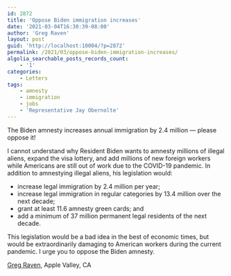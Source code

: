 ```yaml
---
id: 2872
title: 'Oppose Biden immigration increases'
date: '2021-03-04T16:30:39-08:00'
author: 'Greg Raven'
layout: post
guid: 'http://localhost:10004/?p=2872'
permalink: /2021/03/oppose-biden-immigration-increases/
algolia_searchable_posts_records_count:
    - '1'
categories:
    - Letters
tags:
    - amnesty
    - immigration
    - jobs
    - 'Representative Jay Obernolte'
---
```


The Biden amnesty increases annual immigration by 2.4 million — please oppose it!

I cannot understand why Resident Biden wants to amnesty millions of illegal aliens, expand the visa lottery, and add millions of new foreign workers while Americans are still out of work due to the COVID-19 pandemic. In addition to amnestying illegal aliens, his legislation would:

- increase legal immigration by 2.4 million per year;
- increase legal immigration in regular categories by 13.4 million over the next decade;
- grant at least 11.6 amnesty green cards; and
- add a minimum of 37 million permanent legal residents of the next decade.

This legislation would be a bad idea in the best of economic times, but would be extraordinarily damaging to American workers during the current pandemic. I urge you to oppose the Biden amnesty.

[Greg Raven](https://www.gregraven.org/), Apple Valley, CA